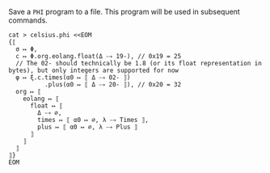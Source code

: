 Save a `PHI` program to a file.
This program will be used in subsequent commands.

```$
cat > celsius.phi <<EOM
{⟦
  σ ↦ Φ,
  c ↦ Φ.org.eolang.float(Δ ⤍ 19-), // 0x19 = 25
  // The 02- should technically be 1.8 (or its float representation in bytes), but only integers are supported for now
  φ ↦ ξ.c.times(α0 ↦ ⟦ Δ ⤍ 02- ⟧)
          .plus(α0 ↦ ⟦ Δ ⤍ 20- ⟧), // 0x20 = 32
  org ↦ ⟦
    eolang ↦ ⟦
      float ↦ ⟦
        Δ ⤍ ∅,
        times ↦ ⟦ α0 ↦ ∅, λ ⤍ Times ⟧,
        plus ↦ ⟦ α0 ↦ ∅, λ ⤍ Plus ⟧
      ⟧
    ⟧
  ⟧
⟧}
EOM
```
